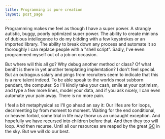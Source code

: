```yaml
---
title: Programming is pure creation
layout: post_page
---
```

Programming makes me feel as though I have a super power. A strangly autistic, buggy, poorly optimized super power. The ability to create minions of dubious intellegence to do my bidding with a few keystrokes or an imported library. The ability to break down any process and automate it so thoroughly I can replace people with a "shell script". Sadly, I've even programmed myself out of a job on occasion. 

But where will this all go? Why debug another method or class? Of what benifit is there in yet another templating implemtation? I don't feel special. But an outragous salary and pings from recruiters seem to indicate that this is a rare talent indeed. To be able speak to the worlds most subborn pendant, the computer. So I'll kindly take your cash, smile at your optimism, and type a few more lines, model your data, and if you ask nicely, I can even automate your pain away. There is no more pain. 

I feel a bit metaphysical so I'll go ahead an say it: Our lifes are for loops, decrimenting by from moment to moment. Waiting for the end conditional, or heaven forbid, some trial in life may thorw us an uncaught exception. And hopefully we have recursed into children before that. And then they too will loop. And then recurse. Until all our resources are reaped by the great [GC](http://en.wikipedia.org/wiki/Garbage_collection_(computer_science)) in the sky. But we will do our best.
